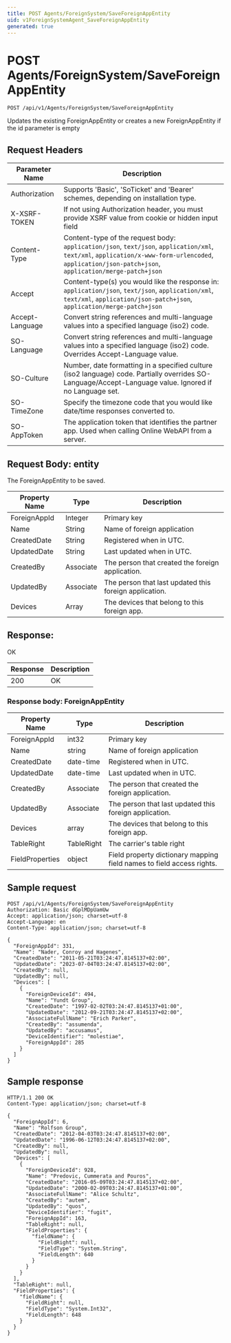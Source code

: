 ```yaml
---
title: POST Agents/ForeignSystem/SaveForeignAppEntity
uid: v1ForeignSystemAgent_SaveForeignAppEntity
generated: true
---
```


# POST Agents/ForeignSystem/SaveForeignAppEntity

```http
POST /api/v1/Agents/ForeignSystem/SaveForeignAppEntity
```

Updates the existing ForeignAppEntity or creates a new ForeignAppEntity if the id parameter is empty








## Request Headers

| Parameter Name | Description |
|----------------|-------------|
| Authorization  | Supports 'Basic', 'SoTicket' and 'Bearer' schemes, depending on installation type. |
| X-XSRF-TOKEN   | If not using Authorization header, you must provide XSRF value from cookie or hidden input field |
| Content-Type | Content-type of the request body: `application/json`, `text/json`, `application/xml`, `text/xml`, `application/x-www-form-urlencoded`, `application/json-patch+json`, `application/merge-patch+json` |
| Accept         | Content-type(s) you would like the response in: `application/json`, `text/json`, `application/xml`, `text/xml`, `application/json-patch+json`, `application/merge-patch+json` |
| Accept-Language | Convert string references and multi-language values into a specified language (iso2) code. |
| SO-Language | Convert string references and multi-language values into a specified language (iso2) code. Overrides Accept-Language value. |
| SO-Culture | Number, date formatting in a specified culture (iso2 language) code. Partially overrides SO-Language/Accept-Language value. Ignored if no Language set. |
| SO-TimeZone | Specify the timezone code that you would like date/time responses converted to. |
| SO-AppToken | The application token that identifies the partner app. Used when calling Online WebAPI from a server. |

## Request Body: entity 

The ForeignAppEntity to be saved. 

| Property Name | Type |  Description |
|----------------|------|--------------|
| ForeignAppId | Integer | Primary key |
| Name | String | Name of foreign application |
| CreatedDate | String | Registered when  in UTC. |
| UpdatedDate | String | Last updated when  in UTC. |
| CreatedBy | Associate | The person that created the foreign application. |
| UpdatedBy | Associate | The person that last updated this foreign application. |
| Devices | Array | The devices that belong to this foreign app. |

## Response:

OK

| Response | Description |
|----------------|-------------|
| 200 | OK |

### Response body: ForeignAppEntity

| Property Name | Type |  Description |
|----------------|------|--------------|
| ForeignAppId | int32 | Primary key |
| Name | string | Name of foreign application |
| CreatedDate | date-time | Registered when  in UTC. |
| UpdatedDate | date-time | Last updated when  in UTC. |
| CreatedBy | Associate | The person that created the foreign application. |
| UpdatedBy | Associate | The person that last updated this foreign application. |
| Devices | array | The devices that belong to this foreign app. |
| TableRight | TableRight | The carrier's table right |
| FieldProperties | object | Field property dictionary mapping field names to field access rights. |

## Sample request

```http!
POST /api/v1/Agents/ForeignSystem/SaveForeignAppEntity
Authorization: Basic dGplMDpUamUw
Accept: application/json; charset=utf-8
Accept-Language: en
Content-Type: application/json; charset=utf-8

{
  "ForeignAppId": 331,
  "Name": "Nader, Conroy and Hagenes",
  "CreatedDate": "2011-05-21T03:24:47.8145137+02:00",
  "UpdatedDate": "2023-07-04T03:24:47.8145137+02:00",
  "CreatedBy": null,
  "UpdatedBy": null,
  "Devices": [
    {
      "ForeignDeviceId": 494,
      "Name": "Yundt Group",
      "CreatedDate": "1997-02-02T03:24:47.8145137+01:00",
      "UpdatedDate": "2012-09-21T03:24:47.8145137+02:00",
      "AssociateFullName": "Erich Parker",
      "CreatedBy": "assumenda",
      "UpdatedBy": "accusamus",
      "DeviceIdentifier": "molestiae",
      "ForeignAppId": 285
    }
  ]
}
```

## Sample response

```http_
HTTP/1.1 200 OK
Content-Type: application/json; charset=utf-8

{
  "ForeignAppId": 6,
  "Name": "Rolfson Group",
  "CreatedDate": "2012-04-03T03:24:47.8145137+02:00",
  "UpdatedDate": "1996-06-12T03:24:47.8145137+02:00",
  "CreatedBy": null,
  "UpdatedBy": null,
  "Devices": [
    {
      "ForeignDeviceId": 928,
      "Name": "Predovic, Cummerata and Pouros",
      "CreatedDate": "2016-05-09T03:24:47.8145137+02:00",
      "UpdatedDate": "2000-02-09T03:24:47.8145137+01:00",
      "AssociateFullName": "Alice Schultz",
      "CreatedBy": "autem",
      "UpdatedBy": "quos",
      "DeviceIdentifier": "fugit",
      "ForeignAppId": 163,
      "TableRight": null,
      "FieldProperties": {
        "fieldName": {
          "FieldRight": null,
          "FieldType": "System.String",
          "FieldLength": 640
        }
      }
    }
  ],
  "TableRight": null,
  "FieldProperties": {
    "fieldName": {
      "FieldRight": null,
      "FieldType": "System.Int32",
      "FieldLength": 648
    }
  }
}
```